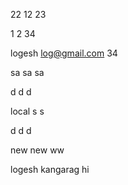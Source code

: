 22
12
23

1
2
34

logesh
log@gmail.com
34

sa
sa
sa

d
d
d

local
s
s

d
d
d

new 
new
ww

logesh
kangarag
hi
